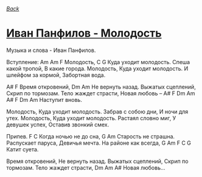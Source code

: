 ###### [Back](../Readme.md)
# [Иван Панфилов - Молодость](tabs.md)

Музыка и слова - Иван Панфилов.

Вступление: Am
Am F
Молодость,
C G
Куда уходит молодость.
Спеша какой тропой,
В какие города.
Молодость,
Куда уходит молодость.
И шлейфом за кормой,
Забортная вода.

A# F
Время откровений,
Dm Am
Не вернуть назад.
Выжатых сцеплений,
Скрип по тормозам.
Тело жаждет страсти,
Новая любовь –
A# F Dm Am A# F Dm Am
Наступит вновь.

Молодость,
Куда уходит молодость.
Забрав с собою дни,
И ночи для утех.
Молодость,
Куда уходит молодость.
Растаял словно миг,
У девушек успех,
Оставив звонкий смех.

Припев.
F C
Когда ночью не до сна,
G Am
Старость не страшна.
Распускает паруса,
Девичья мечта.
На районе как всегда,
G Am F C G
Катит суета.

Время откровений,
Не вернуть назад.
Выжатых сцеплений,
Скрип по тормозам.
Тело жаждет страсти,
Dm Am A#
Новая любовь...